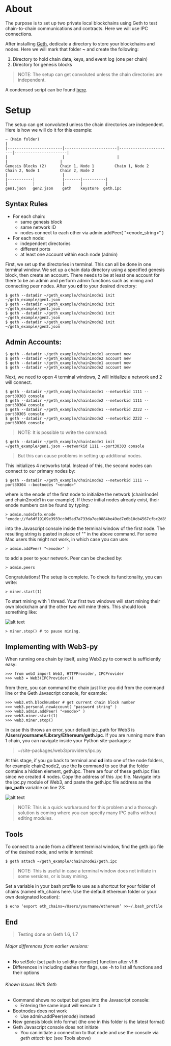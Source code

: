   # About
  
  The purpose is to set up two private local blockchains using Geth to test chain-to-chain communications and contracts. Here we will use IPC connections. 
  
  After installing [Geth](https://github.com/ethereum/go-ethereum/wiki/Building-Ethereum), dedicate a directory to store your blockchains and nodes. Here we will mark that folder **~** and create the following:
  
  1. Directory to hold chain data, keys, and event log (one per chain) 
  1. Directory for genesis blocks
  
  > NOTE: The setup can get convoluted unless the chain directories are independent. 
  
  A condensed script can be found [here](https://github.com/Lamden/clove/blob/master/connect/geth_example/multi_chain_mac).
  
  # Setup
  
  The setup can get convoluted unless the chain directories are independent. Here is how we will do it for this example:
  ~~~~~~~~~
  ~ (Main folder)
  |
  |------------------------|-----------------------|-----------------------|-----------------------|
  |                        |                       |                       |                       |
  Genesis Blocks (2)      Chain 1, Node 1         Chain 1, Node 2         Chain 2, Node 1         Chain 2, Node 2
  |                        |
  |-----------|            |-------|----------|
  |           |            |       |          |
  gen1.json   gen2.json    geth    keystore  geth.ipc
  ~~~~~~~~~
  ## Syntax Rules
  * For each chain:
	  * same genesis block
	  * same network ID
	  * nodes connect to each other via admin.addPeer( “<enode_string>“ ) 
  * For each node:
	  * independent directories
	  * different ports
	  * at least one account within each node (admin)
    
  First, we set up the directories in terminal. This can all be done in one terminal window. We set up a chain data directory using a specified genesis block, then create an account. There needs to be at least one account for there to be an admin and perform admin functions such as mining and connecting peer nodes. After you **cd** to your desired directory:
  ~~~~~~~~~
  $ geth --datadir ~/geth_example/chain1node1 init ~/geth_example/gen1.json
  $ geth --datadir ~/geth_example/chain1node2 init ~/geth_example/gen1.json
  $ geth --datadir ~/geth_example/chain2node1 init ~/geth_example/gen2.json
  $ geth --datadir ~/geth_example/chain2node2 init ~/geth_example/gen2.json  
  ~~~~~~~~~
  ## Admin Accounts: 
  ~~~~~~~~~
  $ geth --datadir ~/geth_example/chain1node1 account new
  $ geth --datadir ~/geth_example/chain1node2 account new
  $ geth --datadir ~/geth_example/chain2node1 account new
  $ geth --datadir ~/geth_example/chain2node2 account new
  ~~~~~~~~~
  Next, we need to open 4 terminal windows, 2 will initialize a network and 2 will connect. 
  ~~~~~~~~~
  $ geth --datadir ~/geth_example/chain1node1 --networkid 1111 --port30303 console
  $ geth --datadir ~/geth_example/chain1node2 --networkid 1111 --port30304 console
  $ geth --datadir ~/geth_example/chain2node1 --networkid 2222 --port30305 console
  $ geth --datadir ~/geth_example/chain2node2 --networkid 2222 --port30306 console
  ~~~~~~~~~
  > NOTE: It is possible to write the command:
  ~~~~~~~~~
  $ geth --datadir ~/geth_example/chain1node1 init ~/geth_example/gen1.json --networkid 1111 --port30303 console
  ~~~~~~~~~
  > But this can cause problems in setting up additional nodes. 
  
  This initializes 4 networks total. Instead of this, the second nodes can connect to our primary nodes by:
  ~~~~~~~~~
  $ geth --datadir ~/geth_example/chain1node2 --networkid 1111 --port30304 --bootnodes "<enode>"
  ~~~~~~~~~
  where <enode> is the enode of the first node to initialize the network (chain1node1 and chain2node1 in our example). If these initial nodes already exist, their enode numbers can be found by typing:
  ~~~~~~~~~
  > admin.nodeInfo.enode
  "enode://fa6df19109e3933cc0d5ad7a733da7ee0884be49ed7e6b10cb4567cfbc2d853303e1fb61887e49c5ac37e81816b13d699c6edba4a98c071f8956a0df200ccbe1@[::]:30303"
  ~~~~~~~~~
  into the Javascript console inside the terminal window of the first node. The resulting string is pasted in place of "<enode>" in the above command. For some Mac users this might not work, in which case you can use:
  ~~~~~~~~~  
  > admin.addPeer( "<enode>" )
  ~~~~~~~~~
  to add a peer to your network. Peer can be checked by:
  ~~~~~~~~~
  > admin.peers
  ~~~~~~~~~
  Congratulations! The setup is complete. To check its funcitonality, you can write:
  ~~~~~~~~~
  > miner.start(1) 
  ~~~~~~~~~
  To start mining with 1 thread. Your first two windows will start mining their own blockchain and the other two will mine theirs. This should look something like:
  
![alt text](https://github.com/ConsciousMachines/blockchain_projects/blob/master/geth_tools/mining.png)
  ~~~~~~~~~
  > miner.stop() # to pause mining. 
  ~~~~~~~~~
  
  ## Implementing with Web3-py
  
  When running one chain by itself, using Web3.py to connect is sufficiently easy:
  ~~~~~~~~~
  >>> from web3 import Web3, HTTPProvider, IPCProvider
  >>> web3 = Web3(IPCProvider())
  ~~~~~~~~~
  from there, you can command the chain just like you did from the command line or the Geth Javascript console, for example:
  ~~~~~~~~~
  >>> web3.eth.blockNumber # get current chain block number
  >>> web3.personal.newAccount( "password string" )
  >>> web3.admin.addPeer( "<enode>" )
  >>> web3.miner.start(1)
  >>> web3.miner.stop()
  ~~~~~~~~~
	
  In case this throws an error, your default ipc_path for Web3 is **/Users/yourname/Library/Ethereum/geth.ipc**. If you are running more than 1 chain, you can navigate inside your Python site-packages: 

> ~/site-packages/web3/providers/ipc.py 	

At this stage, if you go back to terminal and **cd** into one of the node folders, for example chain2node2, use the **ls** command to see that the folder contains a hidden element, geth.ipc. There are four of these geth.ipc files since we created 4 nodes. Copy the address of this .ipc file. Navigate into the ipc.py module of Web3, and paste the geth.ipc file address as the **ipc_path** variable on line 23:
 
![alt text](https://github.com/ConsciousMachines/blockchain_projects/blob/master/geth_tools/ipc_path_change.png)
  
  > NOTE: This is a quick workaround for this problem and a thorough solution is coming where you can specify many IPC paths without editing modules.
  
  ## Tools
  
  To connect to a node from a different terminal window, find the geth.ipc file of the desired node, and write in terminal:
  ~~~~~~~~~
  $ geth attach ~/geth_example/chain2node2/geth.ipc
  ~~~~~~~~~
  > NOTE: This is useful in case a terminal window does not initiate in some versions, or is busy mining. 
  
  Set a variable in your bash profile to use as a shortcut for your folder of chains (named eth_chains here. Use the default ethereum folder or your own designated location):
  ~~~~~~~~~
  $ echo ‘export eth_chains=/Users/yourname/ethereum’ >>~/.bash_profile 
  ~~~~~~~~~
  
  ## End 
  
  > Testing done on Geth 1.6, 1.7

  ###### Major differences from earlier versions: 
  * No setSolc (set path to solidity compiler) function after v1.6
  * Differences in including dashes for flags, use -h to list all functions and their options


  ###### Known Issues With Geth
  
  * Command shows no output but goes into the Javascript console: 
   	* Entering the same input will execute it
  * Bootnodes does not work 
    * Use admin.addPeer(*enode*) instead 
  * New genesis block info format (the one in this folder is the latest format)
  * Geth Javascript console does not initiate
	* You can initiate a connection to that node and use the console via *geth attach ipc* (see Tools above)
